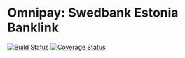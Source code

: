 # Omnipay: Swedbank Estonia Banklink

[![Build Status](https://travis-ci.org/cubesystems/omnipay-swedbank-banklink-estonia.svg?branch=master)](https://travis-ci.org/cubesystems/omnipay-swedbank-banklink-estonia)
[![Coverage Status](https://coveralls.io/repos/github/cubesystems/omnipay-swedbank-banklink-estonia/badge.svg?branch=master)](https://coveralls.io/github/cubesystems/omnipay-swedbank-banklink-estonia?branch=master)

